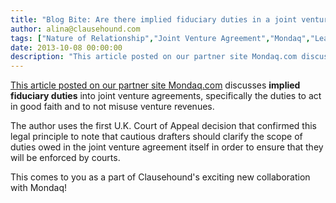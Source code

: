 ```yaml
---
title: "Blog Bite: Are there implied fiduciary duties in a joint venture agreement?"
author: alina@clausehound.com
tags: ["Nature of Relationship","Joint Venture Agreement","Mondaq","Learn","UK"]
date: 2013-10-08 00:00:00
description: "This article posted on our partner site Mondaq.com discusses implied fiduciary duties into joint venture agreements, specifically the duties to act in good faith and to not misuse venture revenues."
---
```


[This article posted on our partner site Mondaq.com](http://www.mondaq.com/x/266580/Venture+Capital/Joint+Ventures+Implied+Fiduciary+Duties) discusses **implied fiduciary duties** into joint venture agreements, specifically the duties to act in good faith and to not misuse venture revenues. 

The author uses the first U.K. Court of Appeal decision that confirmed this legal principle to note that cautious drafters should clarify the scope of duties owed in the joint venture agreement itself in order to ensure that they will be enforced by courts.

This comes to you as a part of Clausehound's exciting new collaboration with Mondaq!
